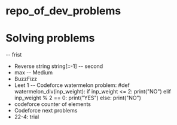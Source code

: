 # repo_of_dev_problems
# Solving problems
-- frist 
- Reverse string string[::-1]
-- second 
- max
-- Medium  
- BuzzFizz
- Leet 1
-- Codeforce watermelon problem:
  #def watermelon_div(inp_weight):
    if inp_weight <= 2:
        print("NO")
    elif inp_weight % 2 == 0:
        print("YES")
    else:
        print("NO")
- codeforce counter of elements
- Codeforce next problems
- 22-4: trial
